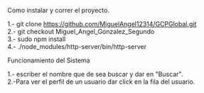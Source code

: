 Como instalar y correr el proyecto.

1.- git clone https://github.com/MiguelAngel12314/GCPGlobal.git <br>
2.- git checkout Miguel_Angel_Gonzalez_Segundo <br>
3.- sudo npm install<br>
4.- ./node_modules/http-server/bin/http-server<br>

Funcionamiento del Sistema

1.- escriber el nombre que de sea buscar y dar en "Buscar".<br>
2.-Para ver el perfil de un usuario dar click en la fila del usuario.<br>